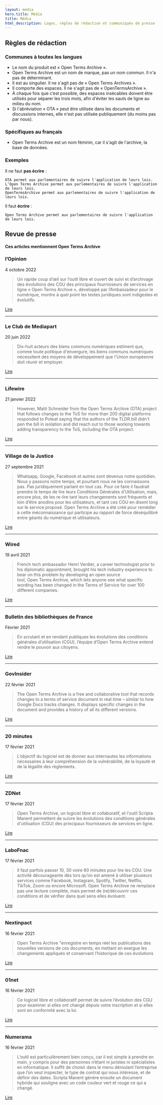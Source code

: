```yaml
---
layout: media
hero.title: Média
title: Média
html_description: Logos, règles de rédaction et communiqués de presse
---
```


## Règles de rédaction

### Communes à toutes les langues

- Le nom du produit est « Open Terms Archive ».
- Open Terms Archive est un nom de marque, pas un nom commun. Il n'a pas de déterminant.
- Il est au singulier. Il ne s'agit pas de  « Open Terms Archives ».
- Il comporte des espaces. Il ne s'agit pas de « OpenTermsArchive ».
- À chaque fois que c’est possible, des espaces insécables doivent être utilisés pour séparer les trois mots, afin d'éviter les sauts de ligne au milieu du nom.
-  Si l'abréviation « OTA » peut être utilisée dans les documents et discussions internes, elle n'est pas utilisée publiquement (du moins pas par nous).

### Spécifiques au français

- Open Terms Archive est un nom féminin, car il s'agit de l'archive, la base de données.

### Exemples

Il ne faut **pas écrire** :

```error
OTA permet aux parlementaires de suivre l'application de leurs lois.
L’Open Terms Archive permet aux parlementaires de suivre l'application de leurs lois.
OpenTermsArchive permet aux parlementaires de suivre l'application de leurs lois.
```

Il faut **écrire** :

```success
Open Terms Archive permet aux parlementaires de suivre l'application de leurs lois.
```

<h2 class="mb__0 mt--4xl">Revue de presse</h2>
<h4 class="h4--light mb--3xl">Ces articles mentionnent Open Terms Archive</h4>

### l’Opinion

<p class="text--smallcaps">4 octobre 2022</p>

> Un rapide coup d’œil sur l’outil libre et ouvert de suivi et d’archivage des évolutions des CGU des principaux fournisseurs de services en ligne « Open Terms Archive », développé par l’Ambassadeur pour le numérique, montre à quel point les textes juridiques sont indigestes et évolutifs.

<a target="_blank" rel="noopener" class="float--right button button--secondary" href="https://www.lopinion.fr/economie/etat-et-reseaux-sociaux-penser-citizen-centric-la-chronique-de-david-lacombled" title="«Etat et réseaux sociaux: penser citizen centric». La chronique de David Lacombled">Lire</a>

---

### Le Club de Mediapart

<p class="text--smallcaps">20 juin 2022</p>

> Dix-huit acteurs des biens communs numériques estiment que, comme toute politique d'envergure, les biens communs numériques nécessitent des moyens de développement que l'Union européenne doit réunir et employer.

<a target="_blank" rel="noopener" class="float--right button button--secondary" href="https://blogs.mediapart.fr/les-invites-de-mediapart/blog/200622/pour-que-les-communs-numeriques-deviennent-un-pilier-de-la-souverainete-numerique-euro" title="Pour que les communs numériques deviennent un pilier de la souveraineté numérique européenne">Lire</a>

---

### Lifewire

<p class="text--smallcaps">21 janvier 2022</p>

> However, Matti Schneider from the Open Terms Archive (OTA) project that follows changes to the ToS for more than 200 digital platforms responded to Poteat saying that the authors of the TLDR bill didn't pen the bill in isolation and did reach out to those working towards adding transparency to the ToS, including the OTA project.

<a target="_blank" rel="noopener" class="float--right button button--secondary" href="https://www.lifewire.com/the-tldr-act-could-help-you-make-sense-of-terms-of-service-agreements-5216643" title="The TLDR Act Could Help You Make Sense of Terms of Service Agreements — Lifewire">Lire</a>

---

### Village de la Justice

<p class="text--smallcaps">27 septembre 2021</p>

> Whatsapp, Google, Facebook et autres sont devenus notre quotidien. Nous y passons notre temps, et pourtant nous ne les connaissons pas. Pas juridiquement parlant en tout cas. Pour ce faire il faudrait prendre le temps de lire leurs Conditions Générales d’Utilisation, mais, encore plus, de les re-lire tant leurs changements sont fréquents et loin d’être anodins pour les utilisateurs, et tant ces CGU en disent long sur le service proposé. Open Terms Archive a été créé pour remédier à cette méconnaissance qui participe au rapport de force déséquilibré entre géants du numérique et utilisateurs.

<a target="_blank" rel="noopener" class="float--right button button--secondary" title="Un outil open source facilitant l’opposabilité des CGU des géants du numérique." href="https://www.village-justice.com/articles/open-terms-archive,40252.html">Lire</a>

---

### Wired

<p class="text--smallcaps">19 avril 2021</p>

> French tech ambassador Henri Verdier, a career technologist prior to his diplomatic appointment, brought his tech industry experience to bear on this problem by developing an open source tool, Open Terms Archive, which lets anyone see what specific wording has been changed in the Terms of Service for over 100 different companies.

<a target="_blank" rel="noopener" class="float--right button button--secondary" title="Un article à retrouver sur le site de Wired"
  href="https://www.wired.com/story/nations-need-ambassadors-to-big-tech/">Lire</a>

---

### Bulletin des bibliothèques de France

<p class="text--smallcaps">Février 2021</p>

> En scrutant et en rendant publiques les évolutions des conditions générales d’utilisation (CGU), l’équipe d’Open Terms Archive entend rendre le pouvoir aux citoyens.

<a target="_blank" rel="noopener" class="float--right button button--secondary" href="https://bbf.enssib.fr/consulter/bbf-2021-00-0000-052" title="Open Terms Archive : rééquilibrer le rapport de force entre les grands opérateurs de services numériques et leurs utilisateurs">Lire</a>

---

### GovInsider

<p class="text--smallcaps">22 février 2021</p>

> The Open Terms Archive is a free and collaborative tool that records changes to a terms of service document in real time – similar to how Google Docs tracks changes. It displays specific changes in the document and provides a history of all its different versions.

<a target="_blank" rel="noopener" class="float--right button button--secondary" href="https://govinsider.asia/digital-gov/henri-verdier-france-builds-tool-to-track-changes-in-terms-of-service/" title="Un article à retrouver sur le site de GovInsider">Lire</a>

---

### 20 minutes

<p class="text--smallcaps">17 février 2021</p>

> L’objectif du logiciel est de donner aux internautes les informations nécessaires à leur compréhension de la vulnérabilité, de la loyauté et de la légalité des règlements.

<a target="_blank" rel="noopener" class="float--right button button--secondary" href="https://www.20minutes.fr/high-tech/2979215-20210217-conditions-generales-utilisation-nouveau-logiciel-permet-surveiller-evolutions" title="Un article à retrouver sur le site de 20 minutes">Lire</a>

---

### ZDNet

<p class="text--smallcaps">17 février 2021</p>

> Open Terms Archive, un logiciel libre et collaboratif, et l'outil Scripta Manent permettent de suivre les évolutions des conditions générales d'utilisation (CGU) des principaux fournisseurs de services en ligne.

<a target="_blank" rel="noopener" class="float--right button button--secondary" href="https://www.zdnet.fr/actualites/un-nouvel-outil-pour-suivre-les-evolutions-des-cgu-des-principaux-services-en-ligne-39918097.htm" title="Un article à retrouver sur le site de ZDNet">Lire</a>

---

### LaboFnac

<p class="text--smallcaps">17 février 2021</p>

> Il faut parfois passer 10, 30 voire 60 minutes pour lire les CGU. Une activité décourageante dès lors qu’on est amené à utiliser plusieurs services comme Facebook, Instagram, Spotify, Twitter, Netflix, TikTok, Zoom ou encore Microsoft. Open Terms Archive ne remplace pas une lecture complète, mais permet de (re)découvrir ces conditions et de vérifier dans quel sens elles évoluent.

<a target="_blank" rel="noopener" class="float--right button button--secondary" href="https://labo.fnac.com/actualite/open-terms-archive-permet-suivre-evolutions-cgu/" title="Un article à retrouver sur le site de LaboFnac">Lire</a>

---

### Nextinpact

<p class="text--smallcaps">16 février 2021</p>

> Open Terms Archive "enregistre en temps réel les publications des nouvelles versions de ces documents, en mettant en exergue les changements appliqués et conservant l’historique de ces évolutions

<a target="_blank" rel="noopener" class="float--right button button--secondary" href="https://next.ink/brief_article/open-terms-archive-pour-suivre-les-evolutions-des-conditions-generales-dutilisation/" title="Un article à retrouver sur le site de Nextinpact">Lire</a>

---

### 01net

<p class="text--smallcaps">16 février 2021</p>

> Ce logiciel libre et collaboratif permet de suivre l’évolution des CGU pour examiner si elles ont changé depuis votre inscription et si elles sont en conformité avec la loi.

<a target="_blank" rel="noopener" class="float--right button button--secondary" href="https://www.01net.com/actualites/open-terms-archiv-un-outil-utile-pour-verifier-les-conditions-d-utilisation-des-grandes-plates-formes-2035029.html" title="Un article à retrouver sur le site de 01net">Lire</a>

---

### Numerama

<p class="text--smallcaps">16 février 2021</p>

> L’outil est particulièrement bien conçu, car il est simple à prendre en main, y compris pour des personnes n’étant ni juristes ni spécialistes en informatique. Il suffit de choisir dans le menu déroulant l’entreprise que l’on veut inspecter, le type de contrat qui nous intéresse, et de définir des dates. Scripta Manent génère ensuite un document hybride qui souligne avec un code couleur vert et rouge ce qui a changé.

<a target="_blank" rel="noopener" class="float--right button button--secondary" href="https://www.numerama.com/tech/689120-vous-ne-lisez-pas-les-cgu-reperez-ce-qui-a-change-sur-votre-site-prefere-avec-cet-outil.html" title="Un article à retrouver sur le site de Numerama"> Lire</a>
